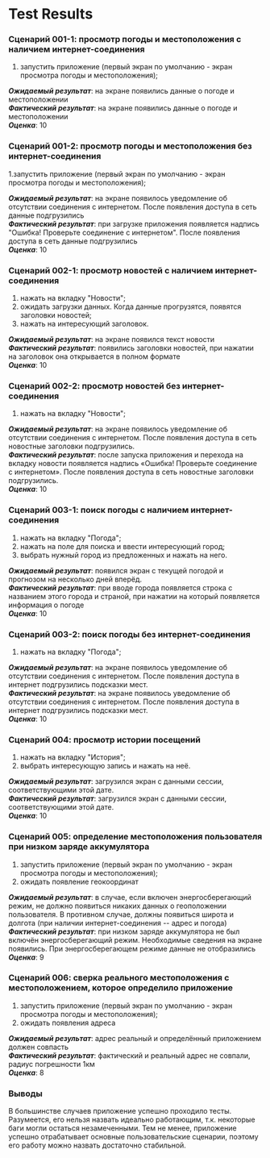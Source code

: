# Test Results

### Сценарий 001-1: просмотр погоды и местоположения с наличием интернет-соединения

1. запустить приложение (первый экран по умолчанию - экран просмотра погоды и местоположения);<br />

<b><i>Ожидаемый результат</i></b>: на экране появились данные о погоде и местоположении<br />
<b><i>Фактический результат</i></b>: на экране появились данные о погоде и местоположении<br />
<b><i>Оценка</i></b>: 10<br />

### Сценарий 001-2: просмотр погоды и местоположения без интернет-соединения

1.запустить приложение (первый экран по умолчанию - экран просмотра погоды и местоположения);<br />

<b><i>Ожидаемый результат</i></b>: на экране появилось уведомление об отсутствии соединения с интернетом. После появления доступа в сеть данные подгрузились<br />
<b><i>Фактический результат</i></b>: при загрузке приложения появляется надпись "Ошибка! Проверьте соединение с интернетом". После появления доступа в сеть данные подгрузились<br />
<b><i>Оценка</i></b>: 10<br />

### Сценарий 002-1: просмотр новостей с наличием интернет-соединения

1. нажать на вкладку "Новости";<br />
2. ожидать загрузки данных. Когда данные прогрузятся, появятся заголовки новостей;<br />
3. нажать на интересующий заголовок.<br />

<b><i>Ожидаемый результат</i></b>: на экране появился текст новости<br />
<b><i>Фактический результат</i></b>: появились заголовки новостей, при нажатии на заголовок она открывается в полном формате<br />
<b><i>Оценка</i></b>: 10<br />

### Сценарий 002-2: просмотр новостей без интернет-соединения

1. нажать на вкладку "Новости";<br />

<b><i>Ожидаемый результат</i></b>: на экране появилось уведомление об отсутствии соединения с интернетом.	После появления доступа в сеть новостные заголовки подгрузились.<br />
<b><i>Фактический результат</i></b>: после запуска приложения и перехода на вкладку новости появляется надпись «Ошибка! Проверьте соединение с интернетом». После появления доступа в сеть новостные заголовки подгрузились.<br />
<b><i>Оценка</i></b>: 10<br />

### Сценарий 003-1: поиск погоды с наличием интернет-соединения

1. нажать на вкладку "Погода";<br />
2. нажать на поле для поиска и ввести интересующий город;<br />
3. выбрать нужный город из предложенных и нажать на него.<br />

<b><i>Ожидаемый результат</i></b>: появился экран с текущей погодой и прогнозом на несколько дней вперёд.<br />
<b><i>Фактический результат</i></b>: при вводе города появляется строка с названием этого города и страной, при нажатии на который появляется информация о погоде<br />
<b><i>Оценка</i></b>: 10<br />

### Сценарий 003-2: поиск погоды без интернет-соединения

1. нажать на вкладку "Погода";<br />

<b><i>Ожидаемый результат</i></b>: на экране появилось уведомление об отсутствии соединения с интернетом. После появления доступа в интернет подгрузились подсказки мест.<br />
<b><i>Фактический результат</i></b>: на экране появилось уведомление об отсутствии соединения с интернетом. После появления доступа в интернет подгрузились подсказки мест.<br />
<b><i>Оценка</i></b>: 10<br />

### Сценарий 004: просмотр истории посещений

1. нажать на вкладку "История";<br />
2. выбрать интересующую запись и нажать на неё.<br />

<b><i>Ожидаемый результат</i></b>: загрузился экран с данными сессии, соответствующими этой дате.<br />
<b><i>Фактический результат</i></b>:  загрузился экран с данными сессии, соответствующими этой дате.<br />
<b><i>Оценка</i></b>: 10<br />

### Сценарий 005: определение местоположения пользователя при низком заряде аккумулятора

1. запустить приложение (первый экран по умолчанию - экран просмотра погоды и местоположения);<br />
2. ожидать появление геокоординат<br />

<b><i>Ожидаемый результат</i></b>: в случае, если включен энергосберегающий режим, не должно появиться никаких данных о геоположении пользователя. В противном случае, должны появиться широта и долгота (при наличии интернет-соединения -- адрес и погода)<br />
<b><i>Фактический результат</i></b>: при низком заряде аккумулятора не был включён энергосберегающий режим. Необходимые сведения на экране появились. При энергосберегающем режиме данные не отобразились<br />
<b><i>Оценка</i></b>: 9<br />

### Сценарий 006: сверка реального местоположения с местоположением, которое определило приложение

1. запустить приложение (первый экран по умолчанию - экран просмотра погоды и местоположения);<br />
2. ожидать появления адреса<br />

<b><i>Ожидаемый результат</i></b>: адрес реальный и определённый приложением должен совпасть<br />
<b><i>Фактический результат</i></b>: фактический и реальный адрес не совпали, радиус погрешности 1км<br />
<b><i>Оценка</i></b>: 8<br />

### Выводы

В большинстве случаев приложение успешно проходило тесты. Разумеется, его нельзя назвать идеально работающим, т.к. некоторые баги могли остаться незамеченными. Тем не менее, приложение успешно отрабатывает основные пользовательские сценарии, поэтому его работу можно назвать достаточно стабильной.
